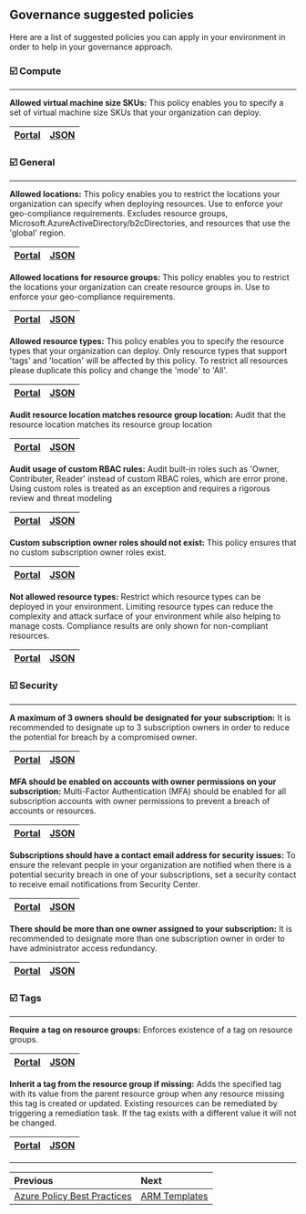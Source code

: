 ## Governance suggested policies

Here are a list of suggested policies you can apply in your environment in order to help in your governance approach.

### ☑️ Compute
---
**Allowed virtual machine size SKUs:** This policy enables you to specify a set of virtual machine size SKUs that your organization can deploy.

|[Portal](https://portal.azure.com/#blade/Microsoft_Azure_Policy/PolicyDetailBlade/definitionId/%2Fproviders%2FMicrosoft.Authorization%2FpolicyDefinitions%2Fcccc23c7-8427-4f53-ad12-b6a63eb452b3)|[JSON](https://github.com/Azure/azure-policy/blob/master/built-in-policies/policyDefinitions/Compute/VMSkusAllowed_Deny.json)|
|--- |--- |
### ☑️ General
---
**Allowed locations:** This policy enables you to restrict the locations your organization can specify when deploying resources. Use to enforce your geo-compliance requirements. Excludes resource groups, Microsoft.AzureActiveDirectory/b2cDirectories, and resources that use the 'global' region.

|[Portal](https://portal.azure.com/#blade/Microsoft_Azure_Policy/PolicyDetailBlade/definitionId/%2Fproviders%2FMicrosoft.Authorization%2FpolicyDefinitions%2Fe56962a6-4747-49cd-b67b-bf8b01975c4c)|[JSON](https://github.com/Azure/azure-policy/blob/master/built-in-policies/policyDefinitions/General/AllowedLocations_Deny.json)|
|--- |--- |

**Allowed locations for resource groups:** This policy enables you to restrict the locations your organization can create resource groups in. Use to enforce your geo-compliance requirements.

|[Portal](https://portal.azure.com/#blade/Microsoft_Azure_Policy/PolicyDetailBlade/definitionId/%2Fproviders%2FMicrosoft.Authorization%2FpolicyDefinitions%2Fe765b5de-1225-4ba3-bd56-1ac6695af988) | [JSON](https://github.com/Azure/azure-policy/blob/master/built-in-policies/policyDefinitions/General/ResourceGroupAllowedLocations_Deny.json)|
|--- |--- |

**Allowed resource types:** This policy enables you to specify the resource types that your organization can deploy. Only resource types that support 'tags' and 'location' will be affected by this policy. To restrict all resources please duplicate this policy and change the 'mode' to 'All'.	

|[Portal](https://portal.azure.com/#blade/Microsoft_Azure_Policy/PolicyDetailBlade/definitionId/%2Fproviders%2FMicrosoft.Authorization%2FpolicyDefinitions%2Fa08ec900-254a-4555-9bf5-e42af04b5c5c) | [JSON](https://github.com/Azure/azure-policy/blob/master/built-in-policies/policyDefinitions/General/AllowedResourceTypes_Deny.json)|
|--- |--- |

**Audit resource location matches resource group location:** Audit that the resource location matches its resource group location	

|[Portal](https://portal.azure.com/#blade/Microsoft_Azure_Policy/PolicyDetailBlade/definitionId/%2Fproviders%2FMicrosoft.Authorization%2FpolicyDefinitions%2F0a914e76-4921-4c19-b460-a2d36003525a) | [JSON](https://github.com/Azure/azure-policy/blob/master/built-in-policies/policyDefinitions/General/ResourcesInResourceGroupLocation_Audit.json)|
|--- |--- |

**Audit usage of custom RBAC rules:** Audit built-in roles such as 'Owner, Contributer, Reader' instead of custom RBAC roles, which are error prone. Using custom roles is treated as an exception and requires a rigorous review and threat modeling	

|[Portal](https://portal.azure.com/#blade/Microsoft_Azure_Policy/PolicyDetailBlade/definitionId/%2Fproviders%2FMicrosoft.Authorization%2FpolicyDefinitions%2Fa451c1ef-c6ca-483d-87ed-f49761e3ffb5) | [JSON](https://github.com/Azure/azure-policy/blob/master/built-in-policies/policyDefinitions/General/Subscription_AuditCustomRBACRoles_Audit.json)|
|--- |--- |

**Custom subscription owner roles should not exist:** This policy ensures that no custom subscription owner roles exist.

|[Portal](https://portal.azure.com/#blade/Microsoft_Azure_Policy/PolicyDetailBlade/definitionId/%2Fproviders%2FMicrosoft.Authorization%2FpolicyDefinitions%2F10ee2ea2-fb4d-45b8-a7e9-a2e770044cd9) | [JSON](https://github.com/Azure/azure-policy/blob/master/built-in-policies/policyDefinitions/General/CustomSubscription_OwnerRole_Audit.json)|
|--- |--- |

**Not allowed resource types:** Restrict which resource types can be deployed in your environment. Limiting resource types can reduce the complexity and attack surface of your environment while also helping to manage costs. Compliance results are only shown for non-compliant resources.	

|[Portal](https://portal.azure.com/#blade/Microsoft_Azure_Policy/PolicyDetailBlade/definitionId/%2Fproviders%2FMicrosoft.Authorization%2FpolicyDefinitions%2F6c112d4e-5bc7-47ae-a041-ea2d9dccd749) | [JSON](https://github.com/Azure/azure-policy/blob/master/built-in-policies/policyDefinitions/General/InvalidResourceTypes_Deny.json)|
|--- |--- |

### ☑️ Security
---
**A maximum of 3 owners should be designated for your subscription:** It is recommended to designate up to 3 subscription owners in order to reduce the potential for breach by a compromised owner.

|[Portal](https://portal.azure.com/#blade/Microsoft_Azure_Policy/PolicyDetailBlade/definitionId/%2Fproviders%2FMicrosoft.Authorization%2FpolicyDefinitions%2F4f11b553-d42e-4e3a-89be-32ca364cad4c) | [JSON](https://github.com/Azure/azure-policy/blob/master/built-in-policies/policyDefinitions/Security%20Center/ASC_DesignateLessThanXOwners_Audit.json)|
|--- |--- |

**MFA should be enabled on accounts with owner permissions on your subscription:** Multi-Factor Authentication (MFA) should be enabled for all subscription accounts with owner permissions to prevent a breach of accounts or resources.

|[Portal](https://portal.azure.com/#blade/Microsoft_Azure_Policy/PolicyDetailBlade/definitionId/%2Fproviders%2FMicrosoft.Authorization%2FpolicyDefinitions%2Faa633080-8b72-40c4-a2d7-d00c03e80bed) | [JSON](https://github.com/Azure/azure-policy/blob/master/built-in-policies/policyDefinitions/Security%20Center/ASC_EnableMFAForOwnerPermissions_Audit.json)|
|--- |--- |

**Subscriptions should have a contact email address for security issues:** To ensure the relevant people in your organization are notified when there is a potential security breach in one of your subscriptions, set a security contact to receive email notifications from Security Center.

|[Portal](https://portal.azure.com/#blade/Microsoft_Azure_Policy/PolicyDetailBlade/definitionId/%2Fproviders%2FMicrosoft.Authorization%2FpolicyDefinitions%2F4f4f78b8-e367-4b10-a341-d9a4ad5cf1c7) | [JSON](https://github.com/Azure/azure-policy/blob/master/built-in-policies/policyDefinitions/Security%20Center/ASC_Security_contact_email.json)|
|--- |--- |

**There should be more than one owner assigned to your subscription:** It is recommended to designate more than one subscription owner in order to have administrator access redundancy.	

|[Portal](https://portal.azure.com/#blade/Microsoft_Azure_Policy/PolicyDetailBlade/definitionId/%2Fproviders%2FMicrosoft.Authorization%2FpolicyDefinitions%2F09024ccc-0c5f-475e-9457-b7c0d9ed487b) | [JSON](https://github.com/Azure/azure-policy/blob/master/built-in-policies/policyDefinitions/Security%20Center/ASC_DesignateMoreThanOneOwner_Audit.json)|
|--- |--- |


### ☑️ Tags
---
**Require a tag on resource groups:** Enforces existence of a tag on resource groups.	

|[Portal](https://portal.azure.com/#blade/Microsoft_Azure_Policy/PolicyDetailBlade/definitionId/%2Fproviders%2FMicrosoft.Authorization%2FpolicyDefinitions%2F96670d01-0a4d-4649-9c89-2d3abc0a5025) | [JSON](https://github.com/Azure/azure-policy/blob/master/built-in-policies/policyDefinitions/Tags/ResourceGroupRequireTag_Deny.json)|
|--- |--- |

**Inherit a tag from the resource group if missing:** Adds the specified tag with its value from the parent resource group when any resource missing this tag is created or updated. Existing resources can be remediated by triggering a remediation task. If the tag exists with a different value it will not be changed.	

|[Portal](https://portal.azure.com/#blade/Microsoft_Azure_Policy/PolicyDetailBlade/definitionId/%2Fproviders%2FMicrosoft.Authorization%2FpolicyDefinitions%2Fea3f2387-9b95-492a-a190-fcdc54f7b070) | [JSON](https://github.com/Azure/azure-policy/blob/master/built-in-policies/policyDefinitions/Tags/InheritTag_Add_Modify.json)|
|--- |--- |

---

Previous| Next | 
:----- |:-----
[Azure Policy Best Practices](/guide/policy-best-practices.md)| [ARM Templates](/guide/arm.md)
